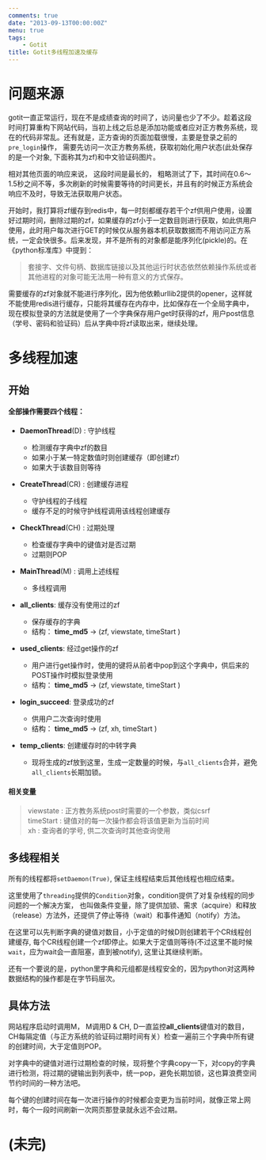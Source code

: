 ```yaml
---
comments: true
date: "2013-09-13T00:00:00Z"
menu: true
tags:
    - Gotit
title: Gotit多线程加速及缓存
---
```



# 问题来源

gotit一直正常运行，现在不是成绩查询的时间了，访问量也少了不少。趁着这段时间打算重构下网站代码，当初上线之后总是添加功能或者应对正方教务系统，现在的代码非常乱。还有就是，正方查询的页面加载很慢，主要是登录之前的`pre_login`操作， 需要先访问一次正方教务系统，获取初始化用户状态(此处保存的是一个对象, 下面称其为zf)和中文验证码图片。  

相对其他页面的响应来说， 这段时间是最长的， 粗略测试了下，其时间在0.6～1.5秒之间不等，多次刷新的时候需要等待的时间更长，并且有的时候正方系统会响应不及时，导致无法获取用户状态。

开始时，我打算将zf缓存到redis中，每一时刻都缓存若干个zf供用户使用，设置好过期时间，删除过期的zf，如果缓存的zf小于一定数目则进行获取，如此供用户使用，此时用户每次进行GET的时候仅从服务器本机获取数据而不用访问正方系统，一定会快很多。后来发现，并不是所有的对象都是能序列化(pickle)的。在《python标准库》中提到：

> 套接字、文件句柄、数据库链接以及其他运行时状态依然依赖操作系统或者其他进程的对象可能无法用一种有意义的方式保存。

需要缓存的zf对象就不能进行序列化，因为他依赖urllib2提供的opener，这样就不能使用redis进行缓存，只能将其缓存在内存中，比如保存在一个全局字典中，现在模拟登录的方法就是使用了一个字典保存用户get时获得的zf，用户post信息（学号、密码和验证码）后从字典中将zf读取出来，继续处理。


# 多线程加速


## 开始

#### 全部操作需要四个线程：

+ **DaemonThread**(D) : 守护线程

  - 检测缓存字典中zf的数目
  - 如果小于某一特定数值时则创建缓存（即创建zf）
  - 如果大于该数目则等待

+ **CreateThread**(CR) : 创建缓存进程

  - 守护线程的子线程
  - 缓存不足的时候守护线程调用该线程创建缓存

+ **CheckThread**(CH) : 过期处理

  - 检查缓存字典中的键值对是否过期
  - 过期则POP

+ **MainThread**(M) : 调用上述线程

  - 多线程调用


+ **all_clients**: 缓存没有使用过的zf

  - 保存缓存的字典
  - 结构： **time_md5** -> (zf, viewstate, timeStart )

+ **used_clients**: 经过get操作的zf

  - 用户进行get操作时，使用的键将从前者中pop到这个字典中，供后来的POST操作时模拟登录使用
  - 结构： **time_md5** -> (zf, viewstate, timeStart )


+ **login_succeed**: 登录成功的zf

  - 供用户二次查询时使用
  - 结构： **time_md5** -> (zf, xh, timeStart )

+ **temp_clients**: 创建缓存时的中转字典

  - 现将生成的zf放到这里，生成一定数量的时候，与`all_clients`合并，避免`all_clients`长期加锁。

#### 相关变量

> viewstate : 正方教务系统post时需要的一个参数，类似csrf  
> timeStart : 键值对的每一次操作都会将该值更新为当前时间  
> xh        : 查询者的学号, 供二次查询时其他查询使用


## 多线程相关


所有的线程都将`setDaemon(True)`, 保证主线程结束后其他线程也相应结束。


这里使用了`threading`提供的`Condition`对象，condition提供了对复杂线程的同步问题的一个解决方案， 也叫做条件变量，除了提供加锁、需求（acquire）和释放（release）方法外，还提供了停止等待（wait）和事件通知（notify）方法。


在这里可以先判断字典的键值对数目，小于定值的时候D则创建若干个CR线程创建缓存, 每个CR线程创建一个zf即停止。如果大于定值则等待(不过这里不能时候`wait`，应为wait会一直阻塞，直到被notify), 这里让其继续判断。


还有一个要说的是，python里字典和元组都是线程安全的，因为python对这两种数据结构的操作都是在字节码层次。


## 具体方法

  网站程序启动时调用M， M调用D & CH, D一直监控**all_clients**键值对的数目， CH每隔定值（与正方系统的验证码过期时间有关）检查一遍前三个字典中所有键的创建时间，大于定值则POP。

对字典中的键值对进行过期检查的时候，现将整个字典copy一下，对copy的字典进行检测，将过期的键输出到列表中，统一pop，避免长期加锁，这也算浪费空间节约时间的一种方法吧。

每个键的创建时间在每一次进行操作的时候都会变更为当前时间，就像正常上网时，每个一段时间刷新一次网页那登录就永远不会过期。



# (未完)

